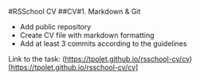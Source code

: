 #RSSchool CV
##CV#1. Markdown & Git

- Add public repository
- Create CV file with markdown formatting
- Add at least 3 commits according to the guidelines

Link to the task: (https://tpolet.github.io/rsschool-cv/cv)[https://tpolet.github.io/rsschool-cv/cv]